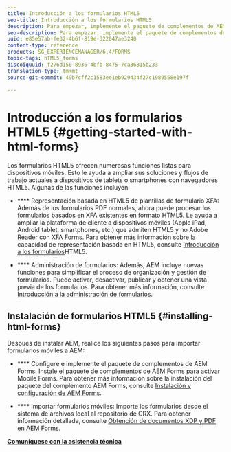 ```yaml
---
title: Introducción a los formularios HTML5
seo-title: Introducción a los formularios HTML5
description: Para empezar, implemente el paquete de complementos de AEM Forms e importe los formularios HTML5 existentes a AEM.
seo-description: Para empezar, implemente el paquete de complementos de AEM Forms e importe los formularios HTML5 existentes a AEM.
uuid: e85e57ab-fe32-4b6f-819e-322047ae3240
content-type: reference
products: SG_EXPERIENCEMANAGER/6.4/FORMS
topic-tags: hTML5_forms
discoiquuid: f276d150-8936-4bfb-8475-7ca36815b233
translation-type: tm+mt
source-git-commit: 49b7cff2c1583ee1eb929434f27c1989558e197f

---
```



# Introducción a los formularios HTML5 {#getting-started-with-html-forms}

Los formularios HTML5 ofrecen numerosas funciones listas para dispositivos móviles. Esto le ayuda a ampliar sus soluciones y flujos de trabajo actuales a dispositivos de tablets o smartphones con navegadores HTML5. Algunas de las funciones incluyen:

* **** Representación basada en HTML5 de plantillas de formulario XFA: Además de los formularios PDF normales, ahora puede procesar los formularios basados en XFA existentes en formato HTML5. Le ayuda a ampliar la plataforma de cliente a dispositivos móviles (Apple iPad, Android tablet, smartphones, etc.) que admiten HTML5 y no Adobe Reader con XFA Forms. Para obtener más información sobre la capacidad de representación basada en HTML5, consulte [Introducción a los formularios](/help/forms/using/introduction.md)HTML5.

* **** Administración de formularios: Además, AEM incluye nuevas funciones para simplificar el proceso de organización y gestión de formularios. Puede activar, desactivar, publicar y obtener una vista previa de los formularios. Para obtener más información, consulte [Introducción a la administración de formularios](/help/forms/using/introduction-managing-forms.md).

## Instalación de formularios HTML5 {#installing-html-forms}

Después de instalar AEM, realice los siguientes pasos para importar formularios móviles a AEM:

* **** Configure e implemente el paquete de complementos de AEM Forms: Instale el paquete de complementos de AEM Forms para activar Mobile Forms. Para obtener más información sobre la instalación del paquete del complemento AEM Forms, consulte [Instalación y configuración de AEM Forms](/help/forms/using/installing-configuring-aem-forms-osgi.md).

* **** Importar formularios móviles: Importe los formularios desde el sistema de archivos local al repositorio de CRX. Para obtener información detallada, consulte [Obtención de documentos XDP y PDF en AEM Forms](/help/forms/using/get-xdp-pdf-documents-aem.md).

**[Comuníquese con la asistencia técnica](https://www.adobe.com/account/sign-in.supportportal.html)**
